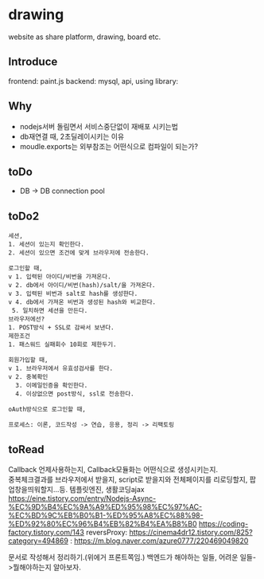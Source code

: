 # drawing
website as share platform, drawing, board etc.

## Introduce
frontend: paint.js
backend: mysql, api, 
using library: 

## Why
- nodejs서버 돌림면서 서비스중단없이 재배포 시키는법
- db재연결 때, 2초딜레이시키는 이유
- moudle.exports는 외부참조는 어떤식으로 컴파일이 되는가?


## toDo
- DB -> DB connection pool

## toDo2
    세션,
    1. 세션이 있는지 확인한다.
    2. 세션이 있으면 조건에 맞게 브라우저에 전송한다.

    로그인할 때,
    v 1. 입력된 아이디/비번을 가져온다.
    v 2. db에서 아이디/비번(hash)/salt/을 가져온다.
    v 3. 입력된 비번과 salt로 hash를 생성한다.
    v 4. db에서 가져온 비번과 생성된 hash와 비교한다.
     5. 일치하면 세션을 만든다.
    브라우저에선?
    1. POST방식 + SSL로 감싸서 보낸다.
    제한조건
    1. 패스워드 실패회수 10회로 제한두기.

    회원가입할 때,
    v 1. 브라우저에서 유효성검사를 한다.
    v 2. 중복확인
      3. 이메일인증을 확인한다.
      4. 이상없으면 post방식, ssl로 전송한다.

    oAuth방식으로 로그인할 때,

    프로세스: 이론, 코드작성 -> 연습, 응용, 정리 -> 리팩토링

## toRead
Callback 언제사용하는지, Callback모듈화는 어떤식으로 생성시키는지.  
중복체크결과를 브라우저에서 받을지, script로 받을지와 전체페이지를 리로딩할지, 팝업창을띄워할지...등.
템플릿엔진, 생활코딩ajax
https://eine.tistory.com/entry/Nodejs-Async-%EC%9D%B4%EC%9A%A9%ED%95%98%EC%97%AC-%EC%BD%9C%EB%B0%B1-%ED%95%A8%EC%88%98-%ED%92%80%EC%96%B4%EB%82%B4%EA%B8%B0
https://coding-factory.tistory.com/143
reversProxy: https://cinema4dr12.tistory.com/825?category=494869
: https://m.blog.naver.com/azure0777/220469049820

문서로 작성해서 정리하기.(위에거 프론트쪽임.)
백엔드가 해야하는 일들, 어려운 일들->뭘해야하는지 알아보자.




